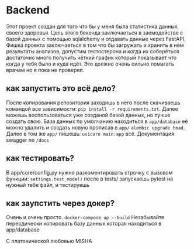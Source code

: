 # Backend
Этот проект создан для того что бы у меня была статистика данных своего здоровья. Цель этого бекенда заключаеться в заемодействе с базой данных с помощью sqlalchemy и отдавать данные через FastAPI. Фишка проекта заключаеться в том что бы загружать и хранить в нём результаты анализов, допустим тестостерона и когда их соберёться достаточно много получить чёткий график который показывает что когда у тебя было и куда идёт. Это должно очень сильно помагать врачам но я пока не проверял.
## как запустить это всё дело?
После копирования репозитория заходишь в него после скачиваешь командой все зависимости: 
`pip install -r requirements.txt`. Далее можешь воспользоваться уже созданой базой данных, но лучше создать свою. База данных по умолчанию находиться в `app/database` её можно удалить и создать новую прописав в `app/` `alembic upgrade head`. Далее в том же `app/` пишешь: `uvicorn main:app` всё. Документация swagger по `/docs`
## как тестировать?
В app/core/config.py нужно разкоментировать строчку с вызовом функции:
```settings.test_mode()```
после в tests/ запускаешь pytest на нужный тебе файл, и тестируешь
## как заупстить через докер?
Очень и очень просто. `docker-compose up --build` Незабывайте переодически копировать базу данных которая находиться в app/database

C платонической любовью MISHA